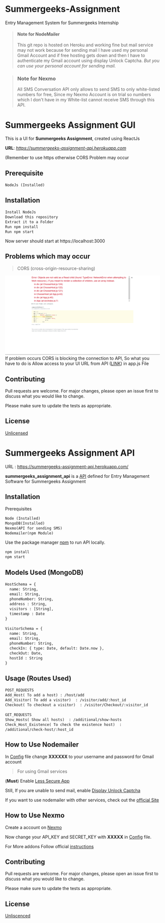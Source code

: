 # Summergeeks-Assignment
Entry Management System for Summergeeks Internship

>#### Note for NodeMailer
>This git repo is hosted on Heroku and working fine but mail service may not work because for sending mail I have used my personal Gmail Account and if free hosting gets down and then I have to authenticate my Gmail account using display Unlock Captcha. *But you can use your personal account for sending mail.*


>### Note for Nexmo
>All SMS Conversation API only allows to send SMS to only white-listed numbers for free, Since my Nexmo Account is on trial so numbers which I don't have in my White-list cannot receive SMS through this API.

# Summergeeks Assignment GUI

This is a UI for **Summergeeks Assignment**, created using ReactJs

**URL**: *https://summergeeks-assignment-api.herokuapp.com*

(Remember to use https otherwise CORS Problem may occur

## Prerequisite
```
NodeJs (Installed)
```

## Installation

```
Install NodeJs
Download this repository
Extract it to a Folder
Run npm install
Run npm start
```
Now server should start at https://localhost:3000

## Problems which may occur
>CORS (cross-origin-resource-sharing)

![Image](https://github.com/thesid01/Summergeeks-Assignment/blob/master/entry_management_gui/cors-errorpng.png) 
If problem occurs CORS is blocking the connection to API, So what you have to do is Allow access to your UI URL from API ([LINK](https://github.com/thesid01/summergeeks_assignment_api)) in app.js File


## Contributing
Pull requests are welcome. For major changes, please open an issue first to discuss what you would like to change.

Please make sure to update the tests as appropriate.

## License
[Unlicensed]()

# Summergeeks Assignment API
URL : https://summergeeks-assignment-api.herokuapp.com/

**summergeeks_assignment_api** is a [API](https://summergeeks-assignment-api.herokuapp.com/) defined for Entry Management Software for Summergeeks Assignment

## Installation

Prerequisites
```
Node (Installed)
MongoDB(Installed)
Nexmo(API for sending SMS)
Nodemailer(npm Module)
```
Use the package manager [npm](https://pip.pypa.io/en/stable/) to run API locally.

```bash
npm install
npm start
```

## Models Used (MongoDB)

```
HostSchema = {
  name: String,
  email: String,
  phoneNumber: String,
  address : String,
  visitors : [String],
  timestamp : Date
}

VisitorSchema = {
  name: String,
  email: String,
  phoneNumber: String,
  checkIn: { type: Date, default: Date.now },
  checkOut: Date,
  hostId : String
}
```

## Usage (Routes Used)

```
POST_REQUESTS
Add_Host( To add a host) : /host/add
Add_Visitor( To add a visitor)  : /visitor/add/:host_id
Checkout( To checkout a visitor)  : /visitor/Checkout/:visitor_id

GET_REQUESTS
Show_Hosts( Show all hosts)  : /additional/show-hosts
Check_Host_Existence( To check the existence host)  : /additional/check-host/:host_id 

```

## How to Use Nodemailer
In [Config](https://github.com/thesid01/Summergeeks-Assignment/blob/master/entry_management_api/config/config.js) file change **XXXXXX** to your username and password for Gmail account

>For using Gmail services 

(**Must**) Enable [Less Secure App](https://myaccount.google.com/lesssecureapps?pli=1)

Still, If you are unable to send mail, enable [Display Unlock Captcha](https://accounts.google.com/DisplayUnlockCaptcha)

If you want to use nodemailer with other services, check out the [official Site](https://nodemailer.com/usage/)

## How to Use Nexmo

Create a account on [Nexmo](https://www.nexmo.com/)

Now change your API_KEY and SECRET_KEY with **XXXXX** in  [Config](https://github.com/thesid01/Summergeeks-Assignment/blob/master/entry_management_api/config/config.js)  file.

For More addons Follow official [instructions](https://developer.nexmo.com/documentation)

## Contributing
Pull requests are welcome. For major changes, please open an issue first to discuss what you would like to change.

Please make sure to update the tests as appropriate.

## License
[Unliscenced]()
